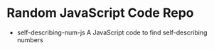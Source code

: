 # Random JavaScript Code Repo
* self-describing-num-js
A JavaScript code to find self-describing numbers
